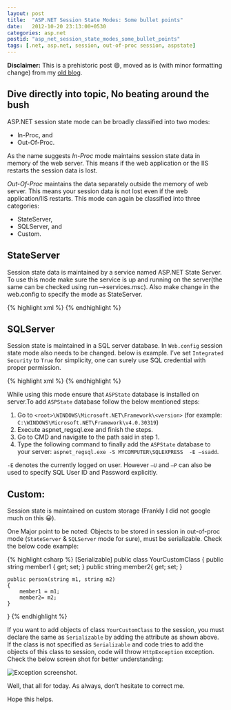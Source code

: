 ```yaml
---
layout: post
title:  "ASP.NET Session State Modes: Some bullet points"
date:   2012-10-20 23:13:00+0530
categories: asp.net
postid: "asp_net_session_state_modes_some_bullet_points"
tags: [.net, asp.net, session, out-of-proc session, aspstate]
---
```

**Disclaimer:** This is a prehistoric post :smile:, moved as is (with minor formatting change) from my [old blog](http://programersnotebook.blogspot.de/2012/10/aspnet-session-state-modes-some-bullet_20.html).

## Dive directly into topic, No beating around the bush ##

ASP.NET session state mode can be broadly classified into two modes:

- In-Proc, and
- Out-Of-Proc.

As the name suggests *In-Proc* mode maintains session state data in memory of the web server. This means if the web application or the IIS restarts the session data is lost.

*Out-Of-Proc* maintains the data separately outside the memory of web server. This means your session data is not lost even if the web application/IIS restarts. This mode can again be classified into three categories:

- StateServer,
- SQLServer, and
- Custom.

## StateServer ##

Session state data is maintained by a service named ASP.NET State Server. To use this mode make sure the service is up and running on the server(the same can be checked using run-->services.msc). Also make change in the web.config to specify the mode as StateServer.

{% highlight xml %}
<sessionState mode="StateServer"></sessionState>
{% endhighlight %}

## SQLServer ##

Session state is maintained in a SQL server database. In `Web.config` session state mode also needs to be changed. below is example. I’ve set `Integrated Security` to `True` for simplicity, one can surely use SQL credential with proper permission.

{% highlight xml %}
<sessionState 
         mode="SQLServer"
         sqlConnectionString="Data Source=MYCOMPUTER\SQLEXPRESS;Integrated Security=True">
</sessionState>
{% endhighlight %}

While using this mode ensure that `ASPState` database is installed on server.To add `ASPState` database follow the below mentioned steps:

1. Go to `<root>\WINDOWS\Microsoft.NET\Framework\<version>` (for example: `C:\WINDOWS\Microsoft.NET\Framework\v4.0.30319`)
1. Execute aspnet_regsql.exe and finish the steps.
1. Go to CMD and navigate to the path said in step 1.
1. Type the following command to finally add the `ASPState` database to your server: `aspnet_regsql.exe -S MYCOMPUTER\SQLEXPRESS  -E –ssadd`.

`-E` denotes the currently logged on user.
However `–U` and `–P` can also be used to specify SQL User ID and Password explicitly.

## Custom: ##

Session state is maintained on custom storage (Frankly I did not google much on this :grinning:).

One Major point to be noted: Objects to be stored in session in out-of-proc mode (`StateServer` & `SQLServer` mode for sure), must be serializable. Check the below code example:

{% highlight csharp %}
[Serializable]
public class YourCustomClass
{
    public string member1 { get; set; }
    public string member2{ get; set; }

    public person(string m1, string m2)
    {
        member1 = m1;
        member2= m2;
    }
}
{% endhighlight %}

If you want to add objects of class `YourCustomClass` to the session, you must declare the same as `Serializable` by adding the attribute as shown above.
If the class is not specified as `Serializable` and code tries to add the objects of this class to session, code will throw `HttpException` exception. Check the below screen shot for better understanding:

![Exception screenshot](http://2.bp.blogspot.com/-9MDx2i4t138/UILjq71vJtI/AAAAAAAAAjI/SDWCwWdLQM0/s1600/session+state1.JPG).

Well, that all for today. As always, don’t hesitate to correct me.

Hope this helps.